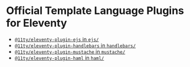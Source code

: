 # Official Template Language Plugins for Eleventy

- [`@11ty/eleventy-plugin-ejs` in `ejs/`](./ejs/README.md)
- [`@11ty/eleventy-plugin-handlebars` in `handlebars/`](./handlebars/README.md)
- [`@11ty/eleventy-plugin-mustache` in `mustache/`](./mustache/README.md)
- [`@11ty/eleventy-plugin-haml` in `haml/`](./haml/README.md)
